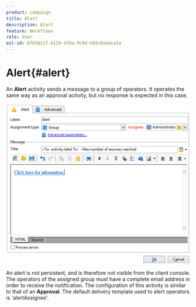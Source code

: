 ```yaml
---
product: campaign
title: Alert
description: Alert
feature: Workflows
role: User
exl-id: 8fb36117-b126-470a-9c94-eb5c0a4aca1a
---
```

# Alert{#alert}



An **Alert** activity sends a message to a group of operators. It operates the same way as an approval activity, but no response is expected in this case.

![](assets/edit_alerte.png)

An alert is not persistent, and is therefore not visible from the client console. The operators of the assigned group must have a complete email address in order to receive the notification. The configuration of this activity is similar to that of an **Approval**. The default delivery template used to alert operators is 'alertAssignee'.

